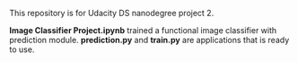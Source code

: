 This repository is for Udacity DS nanodegree project 2. 

**Image Classifier Project.ipynb** trained a functional image classifier with prediction module. 
**prediction.py** and **train.py** are applications that is ready to use. 
